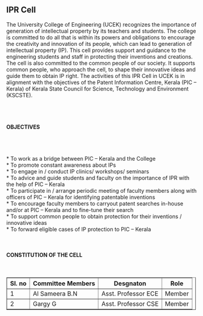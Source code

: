 <h2>IPR Cell </h2>
<p>The University College of Engineering (UCEK) recognizes the importance of generation of intellectual property by its teachers and students. The college is committed to do all that is within its powers and obligations to encourage the creativity and innovation of its people, which can lead to generation of intellectual property (IP). This cell provides support and guidance to the engineering students and staff in protecting their inventions and creations. The cell is also committed to the common people of our society. It supports common people, who approach the cell, to shape their innovative ideas and guide them to obtain IP right. The activities of this IPR Cell in UCEK  is in alignment with the objectives of the Patent Information Centre, Kerala (PIC – Kerala) of Kerala State Council for Science, Technology and Environment (KSCSTE).</p>
<br/>
<br/>
<font colour="blue">
<h4>OBJECTIVES</h4>
</font>
<br/>
<br/>
<p>* To work as a bridge between PIC – Kerala and the College<br/>
* To promote constant awareness about IPs<br/>
* To engage in / conduct IP clinics/ workshops/ seminars<br/>
* To advice and guide students and faculty on the importance of IPR with the help of PIC – Kerala<br/>
* To participate in / arrange periodic meeting of faculty members along with officers of PIC – Kerala for identifying patentable inventions<br/>
* To encourage faculty members to carryout patent searches in-house and/or at PIC – Kerala and to fine-tune their search<br/>
* To support common people to obtain protection for their inventions / innovative ideas<br/>
* To forward eligible cases of IP protection to PIC – Kerala
</p>
<br/>
<font colour="blue">
<h4>CONSTITUTION OF THE CELL</h4>
</font>
<br/>
<table border="1" style="width:500px">
<tr><th>Sl. no</th><th>Committee Members</th><th>Desgnaton</th><th>Role</th></tr>
<tr><td>1</td><td>Al Sameera B.N</td><td>Asst. Professor ECE</td><td>Member</td></tr>
<tr><td>2</td><td>Gargy G</td><td>Asst. Professor CSE</td><td>Member</td></tr>
</table>
</div>